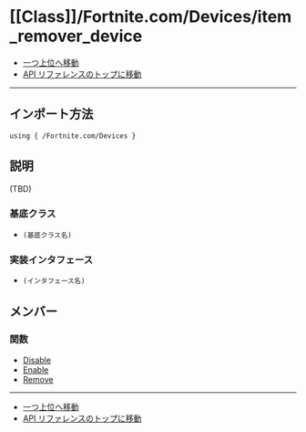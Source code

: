 # [[Class]]/Fortnite.com/Devices/item_remover_device

- [一つ上位へ移動](../main.md)
- [API リファレンスのトップに移動](../../../main.md)

---

## インポート方法

```verse
using { /Fortnite.com/Devices }
```

## 説明

(TBD)

### 基底クラス

- `(基底クラス名)`

### 実装インタフェース

- `(インタフェース名)`

## メンバー

### 関数

- [Disable](./F_Disable/main.md)
- [Enable](./F_Enable/main.md)
- [Remove](./F_Remove/main.md)

---

- [一つ上位へ移動](../main.md)
- [API リファレンスのトップに移動](../../../main.md)
